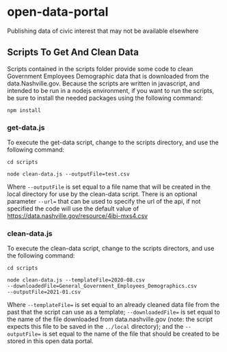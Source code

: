 # open-data-portal
Publishing data of civic interest that may not be available elsewhere

## Scripts To Get And Clean Data
Scripts contained in the scripts folder provide some code to clean Government Employees Demographic data that is downloaded from the data.Nashville.gov.  Because the scripts are written in javascript, and intended to be run in a nodejs environment, if you want to run the scripts, be sure to install the needed packages using the following command:

<code>npm install</code>

### get-data.js
To execute the get-data script, change to the scripts directory, and use the following
command:

<code>cd scripts</code>

<code>node clean-data.js --outputFile=test.csv</code>

Where <code>--outputFile</code> is set equal to a file name that will be created in the
local directory for use by the clean-data script.  There is an optional parameter
<code>--url=</code> that can be used to specify the url of the api, if not specified
the code will use the default value of https://data.nashville.gov/resource/4ibi-mxs4.csv

### clean-data.js
To execute the clean-data script, change to the scripts directors, and use the following command:

<code>cd scripts</code>

<code>node clean-data.js --templateFile=2020-08.csv
--downloadedFile=General_Government_Employees_Demographics.csv --outputFile=2021-01.csv</code>

Where <code>--templateFile=</code> is set equal to an already cleaned data file from the past that the script can use as a template; <code>--downloadedFile=</code> is set equal to the name of the file downloaded from data.nashville.gov (note: the script expects this file to be saved in the <code>../local</code> directory); and the <code>--outputFile=</code> is set equal to the name of the file that should be created to be stored in this open data portal.
